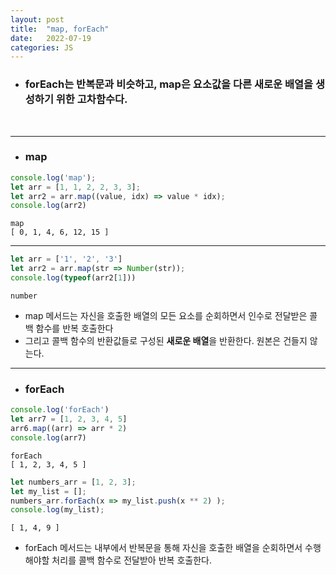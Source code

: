 ```yaml
---
layout: post
title:  "map, forEach"
date:   2022-07-19
categories: JS
---
```



- <h3>forEach는 반복문과 비슷하고, map은 요소값을 다른 새로운 배열을 생성하기 위한 고차함수다. </h3> 

<hr>

- <h3>map</h3>


```javascript
console.log('map');
let arr = [1, 1, 2, 2, 3, 3];
let arr2 = arr.map((value, idx) => value * idx);
console.log(arr2)
```

    map
    [ 0, 1, 4, 6, 12, 15 ]


<hr>


```javascript
let arr = ['1', '2', '3']
let arr2 = arr.map(str => Number(str));
console.log(typeof(arr2[1]))
```

    number


- map 메서드는 자신을 호출한 배열의 모든 요소를 순회하면서 인수로 전달받은 콜백 함수를 반복 호출한다
- 그리고 콜백 함수의 반환값들로 구성된 <b>새로운 배열</b>을 반환한다. 원본은 건들지 않는다.

<hr>

- <h3>forEach</h3>


```javascript
console.log('forEach')
let arr7 = [1, 2, 3, 4, 5]
arr6.map((arr) => arr * 2)
console.log(arr7)
```

    forEach
    [ 1, 2, 3, 4, 5 ]



```javascript
let numbers_arr = [1, 2, 3];
let my_list = [];
numbers_arr.forEach(x => my_list.push(x ** 2) );
console.log(my_list);
```

    [ 1, 4, 9 ]


- forEach 메서드는 내부에서 반복문을 통해 자신을 호출한 배열을 순회하면서 수행해야할 처리를 콜백 함수로 전달받아 반복 호출한다.
